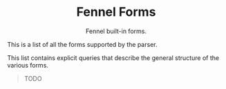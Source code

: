 <div align="center">

# Fennel Forms

Fennel built-in forms.

</div>

This is a list of all the forms supported by the parser.

This list contains explicit queries that describe the general structure of the various forms.

> TODO
